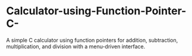 # Calculator-using-Function-Pointer-C-
A simple C calculator using function pointers for addition, subtraction, multiplication, and division with a menu-driven interface.
